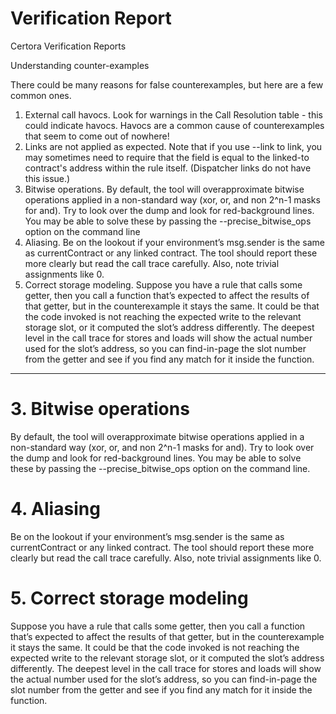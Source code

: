 # Verification Report

Certora Verification Reports

Understanding counter-examples

There could be many reasons for false counterexamples, but here are a few common ones.

1. External call havocs. Look for warnings in the Call Resolution table - this could indicate havocs. Havocs are a common cause of counterexamples that seem to come out of nowhere!
2. Links are not applied as expected. Note that if you use --link to link, you may sometimes need to require that the field is equal to the linked-to contract's address within the rule itself. (Dispatcher links do not have this issue.)
3. Bitwise operations. By default, the tool will overapproximate bitwise operations applied in a non-standard way (xor, or, and non 2^n-1 masks for and). Try to look over the dump and look for red-background lines. You may be able to solve these by passing the --precise_bitwise_ops option on the command line
4. Aliasing. Be on the lookout if your environment’s msg.sender is the same as currentContract or any linked contract. The tool should report these more clearly but read the call trace carefully. Also, note trivial assignments like 0.
5. Correct storage modeling. Suppose you have a rule that calls some getter, then you call a function that’s expected to affect the results of that getter, but in the counterexample it stays the same. It could be that the code invoked is not reaching the expected write to the relevant storage slot, or it computed the slot’s address differently. The deepest level in the call trace for stores and loads will show the actual number used for the slot’s address, so you can find-in-page the slot number from the getter and see if you find any match for it inside the function.
---
# 3. Bitwise operations

By default, the tool will overapproximate bitwise operations applied in a non-standard way (xor, or, and non 2^n-1 masks for and). Try to look over the dump and look for red-background lines. You may be able to solve these by passing the --precise_bitwise_ops option on the command line.

# 4. Aliasing

Be on the lookout if your environment’s msg.sender is the same as currentContract or any linked contract. The tool should report these more clearly but read the call trace carefully. Also, note trivial assignments like 0.

# 5. Correct storage modeling

Suppose you have a rule that calls some getter, then you call a function that’s expected to affect the results of that getter, but in the counterexample it stays the same. It could be that the code invoked is not reaching the expected write to the relevant storage slot, or it computed the slot’s address differently. The deepest level in the call trace for stores and loads will show the actual number used for the slot’s address, so you can find-in-page the slot number from the getter and see if you find any match for it inside the function.